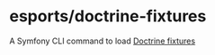 # esports/doctrine-fixtures #

A Symfony CLI command to load [Doctrine fixtures](https://github.com/doctrine/data-fixtures)
